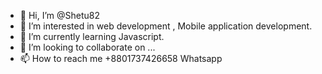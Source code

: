 - 👋 Hi, I’m @Shetu82
- 👀 I’m interested in web development , Mobile application development.
- 🌱 I’m currently learning Javascript.
- 💞️ I’m looking to collaborate on ...
- 📫 How to reach me +8801737426658 Whatsapp

<!---
Shetu82/Shetu82 is a ✨ special ✨ repository because its `README.md` (this file) appears on your GitHub profile.
You can click the Preview link to take a look at your changes.
--->
